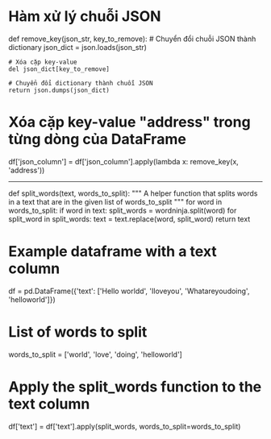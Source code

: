 # Hàm xử lý chuỗi JSON
def remove_key(json_str, key_to_remove):
    # Chuyển đổi chuỗi JSON thành dictionary
    json_dict = json.loads(json_str)
    
    # Xóa cặp key-value
    del json_dict[key_to_remove]
    
    # Chuyển đổi dictionary thành chuỗi JSON
    return json.dumps(json_dict)

# Xóa cặp key-value "address" trong từng dòng của DataFrame
df['json_column'] = df['json_column'].apply(lambda x: remove_key(x, 'address'))

-----------------------
def split_words(text, words_to_split):
    """
    A helper function that splits words in a text that are in the given list of words_to_split
    """
    for word in words_to_split:
        if word in text:
            split_words = wordninja.split(word)
            for split_word in split_words:
                text = text.replace(word, split_word)
    return text

# Example dataframe with a text column
df = pd.DataFrame({'text': ['Hello worldd', 'Iloveyou', 'Whatareyoudoing', 'helloworld']})

# List of words to split
words_to_split = ['world', 'love', 'doing', 'helloworld']

# Apply the split_words function to the text column
df['text'] = df['text'].apply(split_words, words_to_split=words_to_split)
